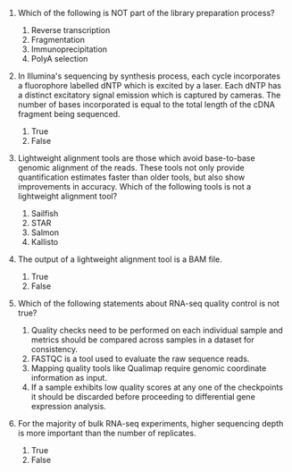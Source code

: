 1. Which of the following is NOT part of the library preparation process?

   1. Reverse transcription
   1. Fragmentation
   1. Immunoprecipitation
   1. PolyA selection

 
1. In Illumina's sequencing by synthesis process, each cycle incorporates a fluorophore labelled dNTP which is excited by a laser. Each dNTP has a distinct excitatory signal emission which is captured by cameras. The number of bases incorporated is equal to the total length of the cDNA fragment being sequenced.

   1. True
   2. False

1. Lightweight alignment tools are those which avoid base-to-base genomic alignment of the reads. These tools not only provide quantification estimates faster than older tools, but also show improvements in accuracy. Which of the following tools is not a lightweight alignment tool?

   1. Sailfish
   1. STAR
   1. Salmon
   1. Kallisto

1. The output of a lightweight alignment tool is a BAM file.

   1. True
   1. False

1. Which of the following statements about RNA-seq quality control is not true?

   1. Quality checks need to be performed on each individual sample and metrics should be compared across samples in a dataset for consistency.
   1. FASTQC is a tool used to evaluate the raw sequence reads.
   1. Mapping quality tools like Qualimap require genomic coordinate information as input.
   1. If a sample exhibits low quality scores at any one of the checkpoints it should be discarded before proceeding to differential gene expression analysis.
   
5. For the majority of bulk RNA-seq experiments, higher sequencing depth is more important than the number of replicates.

   1. True
   1. False
